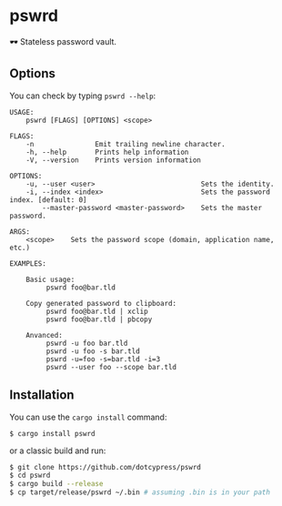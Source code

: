 # pswrd

🕶 Stateless password vault.

## Options

You can check by typing `pswrd --help`:

```
USAGE:
    pswrd [FLAGS] [OPTIONS] <scope>

FLAGS:
    -n               Emit trailing newline character.
    -h, --help       Prints help information
    -V, --version    Prints version information

OPTIONS:
    -u, --user <user>                          Sets the identity.
    -i, --index <index>                        Sets the password index. [default: 0]
        --master-password <master-password>    Sets the master password.

ARGS:
    <scope>    Sets the password scope (domain, application name, etc.)

EXAMPLES:

    Basic usage:
         pswrd foo@bar.tld

    Copy generated password to clipboard:
         pswrd foo@bar.tld | xclip
         pswrd foo@bar.tld | pbcopy

    Anvanced:
         pswrd -u foo bar.tld
         pswrd -u foo -s bar.tld
         pswrd -u=foo -s=bar.tld -i=3
         pswrd --user foo --scope bar.tld
```

## Installation

You can use the `cargo install` command:

    $ cargo install pswrd

or a classic build and run:

```bash
$ git clone https://github.com/dotcypress/pswrd
$ cd pswrd
$ cargo build --release
$ cp target/release/pswrd ~/.bin # assuming .bin is in your path
```